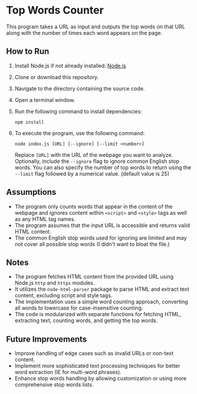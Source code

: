 # Top Words Counter

This program takes a URL as input and outputs the top words on that URL along with the number of times each word appears on the page.

## How to Run

1. Install Node.js if not already installed: [Node.js](https://nodejs.org/)
2. Clone or download this repository.
3. Navigate to the directory containing the source code.
4. Open a terminal window.
5. Run the following command to install dependencies:

    ```
    npm install
    ```

6. To execute the program, use the following command:

    ```
    node index.js [URL] [--ignore] [--limit <number>]
    ```

    Replace `[URL]` with the URL of the webpage you want to analyze.
    Optionally, include the `--ignore` flag to ignore common English stop words.
    You can also specify the number of top words to return using the `--limit` flag followed by a numerical value. (default value is 25)

## Assumptions

- The program only counts words that appear in the content of the webpage and ignores content within `<script>` and `<style>` tags as well as any HTML tag names.
- The program assumes that the input URL is accessible and returns valid HTML content.
- The common English stop words used for ignoring are limited and may not cover all possible stop words (I didn't want to bloat the file.)

## Notes

- The program fetches HTML content from the provided URL using Node.js `http` and `https` modules.
- It utilizes the `node-html-parser` package to parse HTML and extract text content, excluding script and style tags.
- The implementation uses a simple word counting approach, converting all words to lowercase for case-insensitive counting.
- The code is modularized with separate functions for fetching HTML, extracting text, counting words, and getting the top words.

## Future Improvements

- Improve handling of edge cases such as invalid URLs or non-text content.
- Implement more sophisticated text processing techniques for better word extraction (IE for multi-word phrases).
- Enhance stop words handling by allowing customization or using more comprehensive stop words lists.
